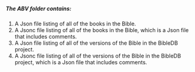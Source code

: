 ##### The ABV folder contains:
1. A Json file listing of all of the books in the Bible.
2. A Jsonc file listing of all of the books in the Bible, which is a Json file that includes comments.
3. A Json file listing of all of the versions of the Bible in the BibleDB project.
4. A Jsonc file listing of all of the versions of the Bible in the BibleDB project, which is a Json file that includes comments.